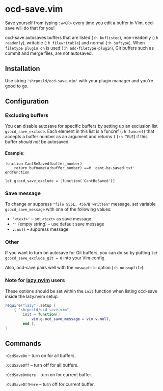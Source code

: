 # ocd-save.vim

Save yourself from typing `:w<CR>` every time you edit a buffer in Vim, ocd-save will do that for you!

ocd-save autosaves buffers that are listed (`:h buflisted`), non-readonly (`:h readonly`), writable (`:h filewritable`) and normal (`:h buftype`). When `filetype plugin on` is used (`:h add-filetype-plugin`), Git buffers such as commit and merge files, are not autosaved.

## Installation

Use string `'shrpnsld/ocd-save.vim'` with your plugin manager and you're good to go.

## Configuration

### Excluding buffers

You can disable autosave for specific buffers by setting up an exclusion list `g:ocd_save_exclude`. Each element in this list is a funcref (`:h funcref`) that accepts a buffer number as an argument and returns `1` (`:h TRUE`) if this buffer *should not* be autosaved.

#### Example:

```vim
function CantBeSaved(buffer_number)
    return bufname(a:buffer_number) ==# 'cant-be-saved.txt'
endfunction

let g:ocd_save_exclude = [function('CantBeSaved')]
```

### Save message

To change or suppress `"file 555L, 4567B written"` message, set variable `g:ocd_save_message` with one of the following values:

 * `'<text>'` – set `<text>` as save message
 * `''` (empty string) – use default save message
 * `v:null` – suppress message

### Other

If you want to turn on autosave for Git buffers, you can do so by putting `let g:ocd_save_exclude_git = 0` into your Vim config.

Also, ocd-save pairs well with the `noswapfile` option (`:h noswapfile`).

### Note for [lazy.nvim](https://github.com/folke/lazy.nvim) users

These options should be set within the `init` function when listing ocd-save inside the lazy.nvim setup:

```lua
require("lazy").setup {
    { "shrpnsld/ocd-save.vim",
        init = function()
            vim.g.ocd_save_message = vim.v.null,
        end },
}
```

## Commands

`:OcdSaveOn` – turn on for all buffers.

`:OcdSaveOff` – turn off for all buffers.

`:OcdSaveOnHere` – turn on for current buffer.

`:OcdSaveOffHere` – turn off for current buffer.
